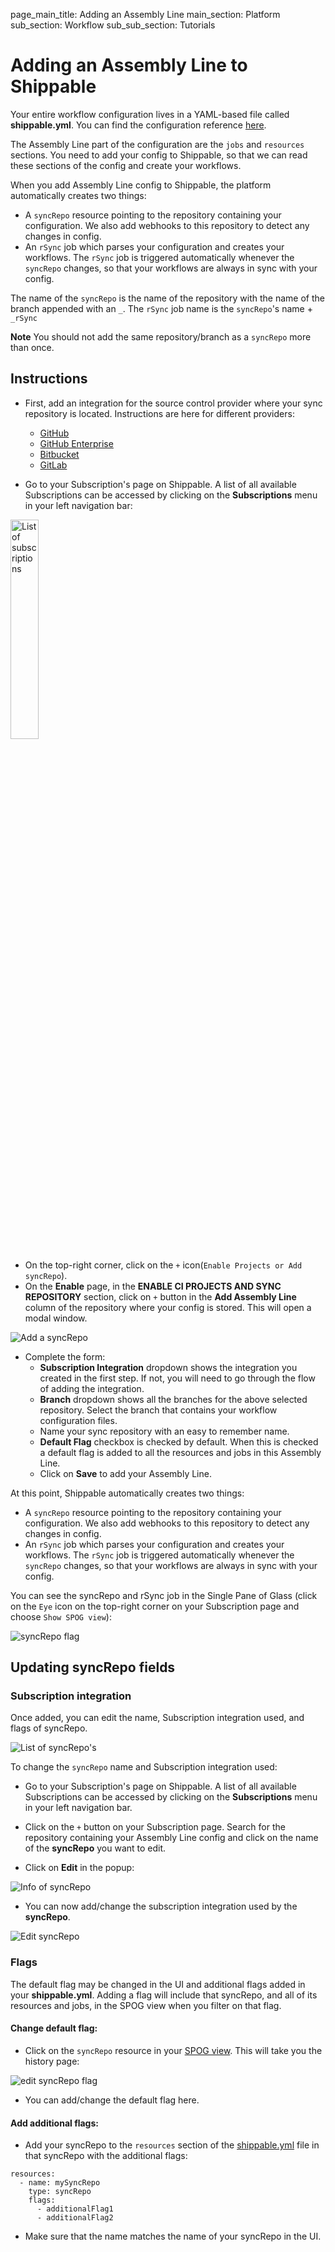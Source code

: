 page_main_title: Adding an Assembly Line
main_section: Platform
sub_section: Workflow
sub_sub_section: Tutorials

# Adding an Assembly Line to Shippable

Your entire workflow configuration lives in a YAML-based file called **shippable.yml**. You can find the configuration reference [here](/platform/workflow/config).

The Assembly Line part of the configuration are the `jobs` and `resources` sections. You need to add your config to Shippable, so that we can read these sections of the config and create your workflows.

When you add Assembly Line config to Shippable, the platform automatically creates two things:

* A `syncRepo` resource pointing to the repository containing your configuration. We also add webhooks to this repository to detect any changes in config.
* An `rSync` job which parses your configuration and creates your workflows. The `rSync` job is triggered automatically whenever the `syncRepo` changes, so that your workflows are always in sync with your config.  

The name of the `syncRepo` is the name of the repository with the name of the branch appended with an `_`. The `rSync` job name is the `syncRepo`'s name + `_rSync`

**Note** You should not add the same repository/branch as a `syncRepo` more than once.

## Instructions

* First, add an integration for the source control provider where your sync repository is located. Instructions are here for different providers:
     - [GitHub](/platform/integration/github/)
     - [GitHub Enterprise](/platform/integration/github-enterprise/)
     - [Bitbucket](/platform/integration/bitbucket/)
     - [GitLab](/platform/integration/gitlab/)

* Go to your Subscription's page on Shippable. A list of all available Subscriptions can be accessed by clicking on the **Subscriptions** menu in your left navigation bar:

<img width="30%" height="30%" src="/images/platform/resources/syncRepo/list-subscriptions.png" alt="List of subscriptions">

* On the top-right corner, click on the `+` icon(`Enable Projects or Add syncRepo`).
* On the **Enable** page, in the **ENABLE CI PROJECTS AND SYNC REPOSITORY** section, click on `+` button in the **Add Assembly Line** column of the repository where your config is stored. This will open a modal window.

<img src="/images/platform/tutorial/workflow/add-syncRepo.png" alt="Add a syncRepo">

* Complete the form:
     * **Subscription Integration** dropdown shows the integration you created in the first step. If not, you will need to go through the flow of adding the integration.
     * **Branch** dropdown shows all the branches for the above selected repository. Select the branch that contains your workflow configuration files.
     * Name your sync repository with an easy to remember name.
     * **Default Flag** checkbox is checked by default. When this is checked a default flag is added to all the resources and jobs in this Assembly Line.
     * Click on **Save** to add your Assembly Line.

At this point, Shippable automatically creates two things:

* A `syncRepo` resource pointing to the repository containing your configuration. We also add webhooks to this repository to detect any changes in config.
* An `rSync` job which parses your configuration and creates your workflows. The `rSync` job is triggered automatically whenever the `syncRepo` changes, so that your workflows are always in sync with your config.  

You can see the syncRepo and rSync job in the Single Pane of Glass (click on the `Eye` icon on the top-right corner on your Subscription page  and choose `Show SPOG view`):

<img src="/images/platform/resources/syncRepo/syncRepo-flag.png" alt="syncRepo flag">

## Updating syncRepo fields

### Subscription integration

Once added, you can edit the name, Subscription integration used, and flags of syncRepo.

<img src="/images/platform/tutorial/workflow/list-syncRepo.png" alt="List of syncRepo's">

To change the `syncRepo` name and Subscription integration used:

* Go to your Subscription's page on Shippable. A list of all available Subscriptions can be accessed by clicking on the **Subscriptions** menu in your left navigation bar.

* Click on the `+` button on your Subscription page. Search for the repository containing your Assembly Line config and click on the name of the **syncRepo** you want to edit.

* Click on **Edit** in the popup:

<img src="/images/platform/tutorial/workflow/syncRepo-info.png" alt="Info of syncRepo">

* You can now add/change the subscription integration used by the **syncRepo**.

<img src="/images/platform/tutorial/workflow/edit-syncRepo.png" alt="Edit syncRepo">


### Flags

The default flag may be changed in the UI and additional flags added in your **shippable.yml**. Adding a flag will include that syncRepo, and all of its resources and jobs, in the SPOG view when you filter on that flag.

#### Change default flag:

* Click on the `syncRepo` resource in your [SPOG view](/platform/visibility/single-pane-of-glass-spog). This will take you the history page:

<img src="/images/platform/tutorial/workflow/edit-syncRepo-flag.png" alt="edit syncRepo flag">

* You can add/change the default flag here.

#### Add additional flags:

* Add your syncRepo to the `resources` section of the [shippable.yml](/platform/workflow/config/) file in that syncRepo with the additional flags:

```
resources:
  - name: mySyncRepo
    type: syncRepo
    flags:
      - additionalFlag1
      - additionalFlag2
```

* Make sure that the name matches the name of your syncRepo in the UI.
